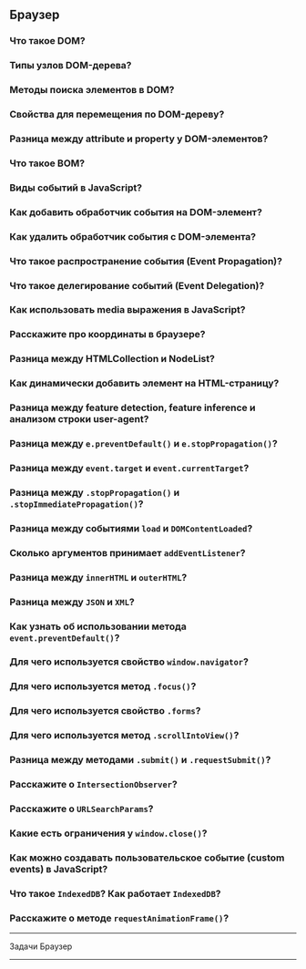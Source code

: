 
## Браузер

### Что такое DOM?
### Типы узлов DOM-дерева?
### Методы поиска элементов в DOM?
### Свойства для перемещения по DOM-дереву?
### Разница между attribute и property у DOM-элементов?
### Что такое BOM?
### Виды событий в JavaScript?
### Как добавить обработчик события на DOM-элемент?
### Как удалить обработчик события с DOM-элемента?
### Что такое распространение события (Event Propagation)?
### Что такое делегирование событий (Event Delegation)?
### Как использовать media выражения в JavaScript?
### Расскажите про координаты в браузере?
### Разница между HTMLCollection и NodeList?
### Как динамически добавить элемент на HTML-страницу?
### Разница между feature detection, feature inference и анализом строки user-agent?
### Разница между `e.preventDefault()` и `e.stopPropagation()`?
### Разница между `event.target` и `event.currentTarget`?
### Разница между `.stopPropagation()` и `.stopImmediatePropagation()`?
### Разница между событиями `load` и `DOMContentLoaded`?
### Сколько аргументов принимает `addEventListener`?
### Разница между `innerHTML` и `outerHTML`?
### Разница между `JSON` и `XML`?
### Как узнать об использовании метода `event.preventDefault()`?
### Для чего используется свойство `window.navigator`?
### Для чего используется метод `.focus()`?
### Для чего используется свойство `.forms`?
### Для чего используется метод `.scrollIntoView()`?
### Разница между методами `.submit()` и `.requestSubmit()`?
### Расскажите о `IntersectionObserver`?
### Расскажите о `URLSearchParams`?
### Какие есть ограничения у `window.close()`?
### Как можно создавать пользовательское событие (custom events) в JavaScript?
### Что такое `IndexedDB`? Как работает `IndexedDB`?
### Расскажите о методе `requestAnimationFrame()`?

---

Задачи Браузер

---
